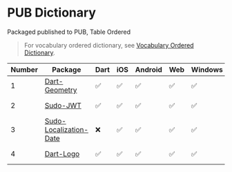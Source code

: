 # PUB Dictionary

Packaged published to PUB, Table Ordered

> For vocabulary ordered dictionary, see [Vocabulary Ordered Dictionary](./vocabulary).

| Number | Package                                                                  | Dart | iOS | Android | Web | Windows | MacOS | Link                                                                                   |     |     |     |     |
| ------ | ------------------------------------------------------------------------ | ---- | --- | ------- | --- | ------- | ----- | -------------------------------------------------------------------------------------- | --- | --- | --- | --- |
| 1      | [Dart-Geometry](//github.com/SudoDotDog/Dart-Geometry)                   | ✅    | ✅   | ✅       | ✅   | ✅       | ✅     | [Document](//dart-geometry.sudo.dog) / [PUB](//pub.dev/packages/coordinate)            |     |     |     |     |
| 2      | [Sudo-JWT](//github.com/SudoDotDog/Sudo-JWT)                             | ✅    | ✅   | ✅       | ✅   | ✅       | ✅     | [Document](//sudo-jwt.sudo.dog) / [PUB](//pub.dev/packages/sudo_jwt)                   |     |     |     |     |
| 3      | [Sudo-Localization-Date](//github.com/SudoDotDog/Sudo-Localization-Date) | ❌    | ✅   | ✅       | ✅   | ✅       | ✅     | [Document](//localization-date.sudo.dog) / [PUB](//pub.dev/packages/localization_date) |     |     |     |     |
| 4      | [Dart-Logo](//github.com/SudoDotDog/Dart-Logo)                           | ✅    | ✅   | ✅       | ✅   | ✅       | ✅     | [Document](//dart-logo.sudo.dog) / [PUB](//pub.dev/packages/logo)                      |     |     |     |     |

